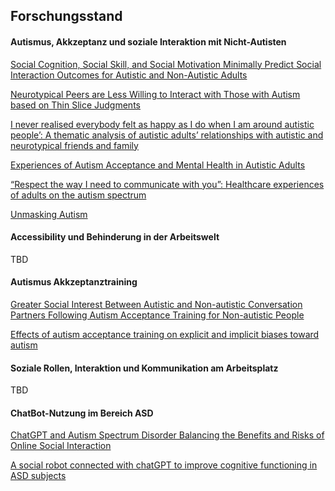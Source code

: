 ## Forschungsstand

#### Autismus, Akkzeptanz und soziale Interaktion mit Nicht-Autisten

[Social Cognition, Social Skill, and Social Motivation Minimally Predict Social Interaction Outcomes for Autistic and Non-Autistic Adults](https://www.frontiersin.org/articles/10.3389/fpsyg.2020.591100/full)

[Neurotypical Peers are Less Willing to Interact with Those with Autism based on Thin Slice Judgments](https://www.nature.com/articles/srep40700)

[I never realised everybody felt as happy as I do when I am around autistic people’: A thematic analysis of autistic adults’ relationships with autistic and neurotypical friends and family](https://journals.sagepub.com/doi/full/10.1177/1362361320908976)

[Experiences of Autism Acceptance and Mental Health in Autistic Adults](https://link.springer.com/article/10.1007/s10803-017-3342-7)

[“Respect the way I need to communicate with you”: Healthcare experiences of adults on the autism spectrum](https://www.ncbi.nlm.nih.gov/pmc/articles/PMC4841263/)

[Unmasking Autism](https://www.google.de/books/edition/Unmasking_Autism/x-E2EAAAQBAJ?hl=en&gbpv=0)

#### Accessibility und Behinderung in der Arbeitswelt

TBD

#### Autismus Akkzeptanztraining

[Greater Social Interest Between Autistic and Non-autistic Conversation Partners Following Autism Acceptance Training for Non-autistic People](https://www.frontiersin.org/articles/10.3389/fpsyg.2021.739147/full)

[Effects of autism acceptance training on explicit and implicit biases toward autism](https://journals.sagepub.com/doi/abs/10.1177/1362361320984896)

#### Soziale Rollen, Interaktion und Kommunikation am Arbeitsplatz

TBD

#### ChatBot-Nutzung im Bereich ASD

[ChatGPT and Autism Spectrum Disorder Balancing the Benefits and Risks of Online Social Interaction](https://www.researchgate.net/profile/Kadir-Uludag/publication/369362171_ChatGPT_and_Autism_Spectrum_Disorder_Balancing_the_Benefits_and_Risks_of_Online_Social_Interaction''/links/6416cdab92cfd54f8411ea8c/ChatGPT-and-Autism-Spectrum-Disorder-Balancing-the-Benefits-and-Risks-of-Online-Social-Interaction.pdf)

[A social robot connected with chatGPT to improve cognitive functioning in ASD subjects](https://www.frontiersin.org/articles/10.3389/fpsyg.2023.1232177/full)